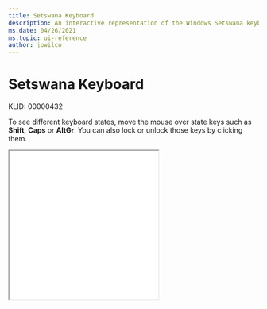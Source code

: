 ```yaml
---
title: Setswana Keyboard
description: An interactive representation of the Windows Setswana keyboard. To see different keyboard states, click or move the mouse over the state keys.
ms.date: 04/26/2021
ms.topic: ui-reference
author: jowilco
---
```


# Setswana Keyboard

KLID: 00000432

To see different keyboard states, move the mouse over state keys such as **Shift**, **Caps** or **AltGr**. You can also lock or unlock those keys by clicking them.

<iframe src="kbdnso_2.html" height="300"></iframe>
